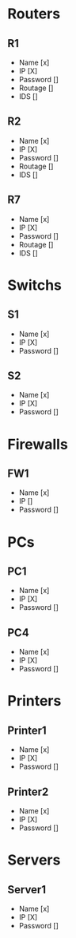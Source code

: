 # Routers

## R1
- Name [x]
- IP [X]
- Password []
- Routage []
- IDS []

## R2
- Name [x]
- IP [X]
- Password []
- Routage []
- IDS []

## R7
- Name [x]
- IP [X]
- Password []
- Routage []
- IDS []


# Switchs

## S1
- Name [x]
- IP [X]
- Password []

## S2
- Name [x]
- IP [X]
- Password []

# Firewalls

## FW1
- Name [x]
- IP []
- Password []

# PCs

## PC1
- Name [x]
- IP [X]
- Password []

## PC4
- Name [x]
- IP [X]
- Password []

# Printers

## Printer1
- Name [x]
- IP [X]
- Password []

## Printer2
- Name [x]
- IP [X]
- Password []

# Servers

## Server1
- Name [x]
- IP [X]
- Password []
